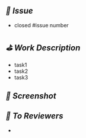 ## *📌 Issue*
- closed #issue number
<!-- closed를 붙이면 해당 이슈가 PR과 함께 자동으로 close -->

## *⛳️ Work Description*
- task1
- task2
- task3

## *📸 Screenshot*
<!-- 실행 사진이나 영상을 드래그하여 첨부해주세요. -->
<!-- <img src="이미지 주소" width=270 /> -->

## *📢 To Reviewers*
- 

<!-- PR 제목 형식: [FEATURE/#이슈번호] 작업 주제 -->
